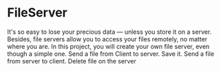 # FileServer
It's so easy to lose your precious data — unless you store it on a server. 
Besides, file servers allow you to access your files remotely, no matter where you are. In this project, you will create your own file server, even though a simple one.
Send a file from Client to server. Save it. Send a file from server to client. Delete file on the server
